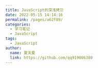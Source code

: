 ```yaml
---
title: JavaScript的深浅拷贝
date: 2022-05-15 14:14:16
permalink: /pages/a62f89/
categories: 
  - 学习笔记
  - JavaScript
tags: 
  - JavaScript
author: 
  name: 夏天夏
  link: https://github.com/qq919006380
---
```

